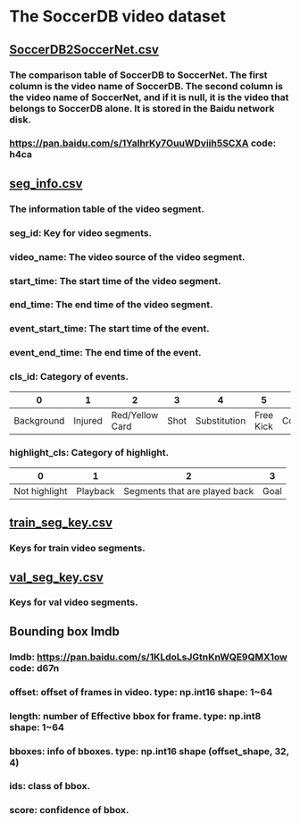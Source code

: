 # The SoccerDB video dataset
## [SoccerDB2SoccerNet.csv](https://github.com/newsdata/SoccerDB/blob/master/dataset/video_dataset/SoccerDB2SoccerNet.csv)
### The comparison table of SoccerDB to SoccerNet. The first column is the video name of SoccerDB. The second column is the video name of SoccerNet, and if it is null, it is the video that belongs to SoccerDB alone. It is stored in the Baidu network disk.
### https://pan.baidu.com/s/1YaIhrKy7OuuWDviih5SCXA code: h4ca
## [seg_info.csv](https://github.com/newsdata/SoccerDB/blob/master/dataset/video_dataset/seg_info.csv)
### The information table of the video segment.
### seg_id: Key for video segments.
### video_name: The video source of the video segment.
### start_time: The start time of the video segment.
### end_time: The end time of the video segment.
### event_start_time: The start time of the event.
### event_end_time: The end time of the event.
### cls_id: Category of events.

 0 | 1 | 2 | 3 | 4 | 5 | 6 | 7 | 8 | 9 | 10 |
 ---- | ---- | ---- | ---- | ---- | ---- | ---- | ---- | ---- | ---- | ---- |
 Background | Injured | Red/Yellow Card | Shot | Substitution | Free Kick | Corner | Saves | Penalty Kick | Foul | Goal |
### highlight_cls: Category of highlight.
 0 | 1 | 2 | 3 |
 ---- | ---- | ---- | ---- |
 Not highlight | Playback | Segments that are played back | Goal |

## [train_seg_key.csv](https://github.com/newsdata/SoccerDB/blob/master/dataset/video_dataset/train_seg_key.csv)
### Keys for train video segments.
## [val_seg_key.csv](https://github.com/newsdata/SoccerDB/blob/master/dataset/video_dataset/val_seg_key.csv)
### Keys for val video segments.
## Bounding box lmdb
### lmdb: https://pan.baidu.com/s/1KLdoLsJGtnKnWQE9QMX1ow code: d67n
### offset: offset of frames in video. type: np.int16 shape: 1~64
### length: number of Effective bbox for frame. type: np.int8 shape: 1~64
### bboxes: info of bboxes. type: np.int16 shape (offset_shape, 32, 4)
### ids: class of bbox.
### score: confidence of bbox.
